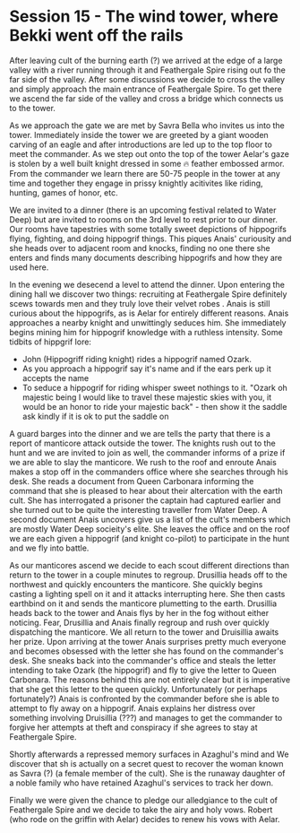 # Session 15 - The wind tower, where Bekki went off the rails

After leaving cult of the burning earth (?) we arrived at the edge of a large valley with a river running through it and
Feathergale Spire rising out fo the far side of the valley. After some discussions we decide to cross the valley and
simply approach the main entrance of Feathergale Spire. To get there we ascend the far side of the valley and cross a
bridge which connects us to the tower.

As we approach the gate we are met by Savra Bella who invites us into the tower. Immediately inside the tower we are
greeted by a giant wooden carving of an eagle and after introductions are led up to the top floor to meet the
commander. As we step out onto the top of the tower Aelar's gaze is stolen by a well built knight dressed in some 🔥
feather embossed armor. From the commander we learn there are 50-75 people in the tower at any time and together they 
engage in prissy knightly acitivites like riding, hunting, games of honor, etc.

We are invited to a dinner (there is an upcoming festival related to Water Deep) but are invited to rooms on the 3rd
level to rest prior to our dinner. Our rooms have tapestries with some totally sweet depictions of hippogrifs flying,
fighting, and doing hippogrif things. This piques Anais' curiousity and she heads over to adjacent room and knocks,
finding no one there she enters and finds many documents describing hippogrifs and how they are used here.

In the evening we desecend a level to attend the dinner. Upon entering the dining hall we discover two things: 
recruiting at Feathergale Spire definitely scews towards men and they truly love their velvet robes . Anais is still 
curious about the hippogrifs, as is Aelar for entirely different reasons. Anais approaches a nearby knight and 
unwittingly seduces him. She immediately begins mining him for hippogrif knowledge with a ruthless intensity. Some 
tidbits of hippgrif lore:

- John (Hippogriff riding knight) rides a hippogrif named Ozark. 
- As you approach a hippogrif say it's name and if the ears perk up it accepts the name
- To seduce a hippogrif for riding whisper sweet nothings to it. "Ozark oh majestic being I would like to travel these majestic skies with you, it would be an honor to ride your majestic back" - then show it the saddle ask kindly if it is ok to put the saddle on

A guard barges into the dinner and we are tells the party that there is a report of manticore attack outside the tower.
The knights rush out to the hunt and we are invited to join as well, the commander informs of a prize if we are able to
slay the manticore. We rush to the roof and enroute Anais makes a stop off in the commanders office where she searches 
through his desk. She reads a document from Queen Carbonara informing the command that she is pleased to hear about 
their altercation with the earth cult. She has interrogated a prisoner the captain had captured earlier and she turned 
out to be quite the interesting traveller from Water Deep. A second document Anais uncovers give us a list of the cult's
members which are mostly Water Deep socieity's elite. She leaves the office and on the roof we are each given a 
hippogrif (and knight co-pilot) to participate in the hunt and we fly into battle.

As our manticores ascend we decide to each scout different directions than return to the tower in a couple minutes to
regroup. Drusillia heads off to the northwest and quickly encounters the manticore. She quickly begins casting a 
lighting spell on it and it attacks interrupting here. She then casts earthbind on it and sends the manticore plumetting
to the earth. Drusillia heads back to the tower and Anais flys by her in the fog without either noticing. Fear,
Drusillia and Anais finally regroup and rush over quickly dispatching the manticore. We all return to the tower and
Druisillia awaits her prize. Upon arriving at the tower Anais surprises pretty much everyone and becomes obsessed with
the letter she has found on the commander's desk. She sneaks back into the commander's office and steals the letter
intending to take Ozark (the hippogrif) and fly to give the letter to Queen Carbonara. The reasons behind this are not
entirely clear but it is imperative that she get this letter to the queen quickly. Unfortunately (or perhaps
fortunately?) Anais is confronted by the commander before she is able to attempt to fly away on a hippogrif. Anais
explains her distress over something involving Druisillia (???) and manages to get the commander to forgive her attempts
at theft and conspiracy if she agrees to stay at Feathergale Spire.

Shortly afterwards a repressed memory surfaces in Azaghul's mind and We discover that sh is actually on a secret quest to
recover the woman known as Savra (?) (a female member of the cult). She is the runaway daughter of a noble family who 
have retained Azaghul's services to track her down.

Finally we were given the chance to pledge our alledgiance to the cult of Feathergale Spire and we decide to take the
airy and holy vows. Robert (who rode on the griffin with Aelar) decides to renew his vows with Aelar.
